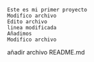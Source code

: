     Este es mi primer proyecto
    Modifico archivo
    Edito archivo
    linea modificada
    Añadimos 
    Modifico archivo
añadir archivo README.md